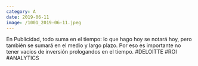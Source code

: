 ```yaml
--- 
category: A 
date: 2019-06-11 
image: /1001_2019-06-11.jpeg 
--- 
```


En Publicidad, todo suma en el tiempo: lo que hago hoy se notará hoy, pero también se sumará en el medio y largo plazo. Por eso es importante no tener vacíos de inversión prologandos en el tiempo. #DELOITTE #ROI #ANALYTICS